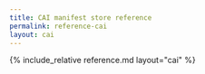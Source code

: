 ```yaml
---
title: CAI manifest store reference
permalink: reference-cai
layout: cai
---
```


{% include_relative reference.md layout="cai" %}


